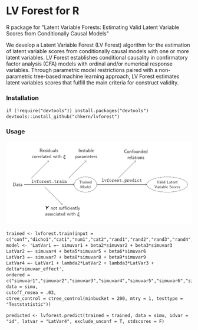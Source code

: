 # LV Forest for R

R package for "Latent Variable Forests: Estimating Valid Latent Variable Scores from Conditionally Causal Models"

We develop a Latent Variable Forest (LV Forest) algorithm for the estimation of latent variable scores from conditionally causal models with one or more latent variables. LV Forest establishes conditional causality in confirmatory factor analysis (CFA) models with ordinal and/or numerical response variables. Through parametric model restrictions paired with a non-parametric tree-based machine learning approach, LV Forest estimates latent variables scores that fulfill the main criteria for construct validity.

### Installation

``` {.r}
if (!require("devtools")) install.packages("devtools")
devtools::install_github("chkern/lvforest")
```

### Usage

<p align="center">
  <img src="https://github.com/chkern/lvforest/blob/main/man/lvforest.png" />
</p>

``` {.r}
trained <- lvforest.train(input = c("conf","dicho1","cat1","num1","cat2","rand1","rand2","rand3","rand4","rand5"), 
model <- 'LatVar1 =~ simuvar1 + beta2*simuvar2 + beta3*simuvar3 
LatVar2 =~ simuvar4 + beta5*simuvar5 + beta6*simuvar6
LatVar3 =~ simuvar7 + beta8*simuvar8 + beta9*simuvar9
LatVar4 =~ LatVar1 + lambda2*LatVar2 + lambda3*LatVar3 + delta*simuvar_effect',
ordered = c("simuvar1","simuvar2","simuvar3","simuvar4","simuvar5","simuvar6","simuvar7","simuvar8","simuvar9"), 
data = simu,
cutoff_rmsea = .03,
ctree_control = ctree_control(minbucket = 200, mtry = 1, testtype = "Teststatistic"))
```

``` {.r}
predicted <- lvforest.predict(trained = trained, data = simu, idvar = "id", latvar = "LatVar4", exclude_unconf = T, stdscores = F)
```
